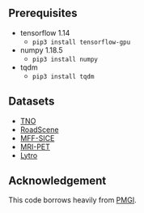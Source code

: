 ## Prerequisites
- tensorflow 1.14
  - `pip3 install tensorflow-gpu`
- numpy 1.18.5
  - `pip3 install numpy`
- tqdm
  - `pip3 install tqdm`
   
## Datasets
- [TNO](http://figshare.com/articles/TNOImageFusionDataset/1008029)
- [RoadScene](https://github.com/hanna-xu/RoadScene)
- [MFF-SICE](https://drive.google.com/drive/folders)
- [MRI-PET](http://www.med.harvard.edu/AANLIB/home.html)
- [Lytro](https://github.com/sametaymaz/Multi_focus_Image_Fusion_Dataset)

## Acknowledgement
This code borrows heavily from [PMGI](http://https://github.com/HaoZhang1018/PMGI_AAAI2020).
